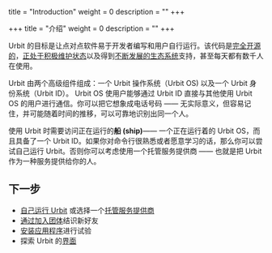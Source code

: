 <!-- +++ -->
title = "Introduction"
weight = 0
description = ""
+++

+++
title = "介绍"
weight = 0
description = ""
+++

<!-- The goal of Urbit is to make peer-to-peer software easy for developers to write 
and for users to run on their own. The code is [completely open
source](https://github.com/urbit), [actively
maintained](https://github.com/urbit/urbit/graphs/code-frequency), supported by
a [growing ecosystem](https://urbit.org/ecosystem), and [used daily by
thousands](https://network.urbit.org).-->

Urbit 的目标是让点对点软件易于开发者编写和用户自行运行。该代码是[完全开源的](https://github.com/urbit)，[正处于积极维护状态](https://github.com/urbit/urbit/graphs/code-frequency)以及得到[不断发展的生态系统](https://urbit.org/ecosystem)支持，甚至每天都有数千人在使用。

<!-- Urbit consists of two high-level components: an operating
system (Urbit OS) and an identity system (Urbit ID). Urbit OS enables its user to communicate directly with others using Urbit OS via their Urbit ID's. You can think of these like phone numbers &mdash; meaningless
but memorizable, and likely to identify the same person reliably through time.-->

Urbit 由两个高级组件组成：一个 Urbit 操作系统（Urbit OS) 以及一个 Urbit 身份系统（Urbit ID）。
Urbit OS 使用户能够通过 Urbit ID 直接与其他使用 Urbit OS 的用户进行通信。你可以把它想象成电话号码 —— 无实际意义，但容易记住，并可能随着时间的推移，可以可靠地识别出同一个人。

<!-- Using Urbit requires having access to a running **ship**: an Urbit OS running 
with a supplied Urbit ID. You can run Urbit yourself if you're comfortable at a
command-line or willing to learn. Otherwise you should probably use a hosting
provider &mdash; that is, someone that provides you with an Urbit as a service.-->

使用 Urbit 时需要访问正在运行的**船 (ship)**—— 一个正在运行着的 Urbit OS，而且具备了一个 Urbit ID。如果你对命令行很熟悉或者愿意学习的话，那么你可以尝试自己运行 Urbit。否则你可以考虑使用一个托管服务提供商 —— 也就是把 Urbit 作为一种服务提供给你的人。

<!-- ## Next steps 

- [Run Urbit yourself](/getting-started/self-host) or select a [hosting provider](/getting-started/hosted)
- Meet friendly people by [joining groups](/getting-started/joining-groups)
- [Install apps](/getting-started/installing-applications) to experiment with
- Explore [interfaces](/getting-started/interfaces) for Urbit-->

## 下一步

- [自己运行 Urbit](/getting-started/self-host) 或选择一个[托管服务提供商](/getting-started/hosted)
- [通过加入团体](/getting-started/joining-groups)结识新好友 
- [安装应用程序](/getting-started/installing-applications)进行试验
- 探索 Urbit 的[界面](/getting-started/interfaces) 

